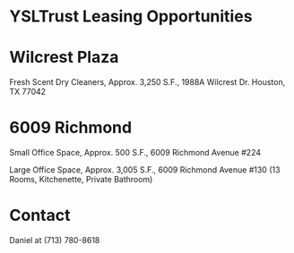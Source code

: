 # YSLTrust Leasing Opportunities


# Wilcrest Plaza

Fresh Scent Dry Cleaners, Approx. 3,250 S.F., 1988A Wilcrest Dr. Houston, TX 77042




# 6009 Richmond

Small Office Space, Approx. 500 S.F., 6009 Richmond Avenue #224




Large Office Space, Approx. 3,005 S.F., 6009 Richmond Avenue #130 (13 Rooms, Kitchenette, Private Bathroom)


# Contact

Daniel at (713) 780-8618